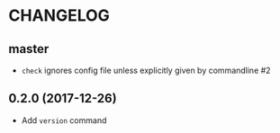 # CHANGELOG

## master

* `check` ignores config file unless explicitly given by commandline #2

## 0.2.0 (2017-12-26)

* Add `version` command
